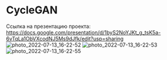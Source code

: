 # CycleGAN
Ссылка на презентацию проекта: https://docs.google.com/presentation/d/1byS2NoYJKt_g_tsK5a-6vTqLa1ObVXcodNJ5Ms9dJfk/edit?usp=sharing  
![photo_2022-07-13_16-22-52](https://user-images.githubusercontent.com/58353436/178740230-1ddd113b-95f8-4e6e-b0fe-628f0c002732.jpg)
![photo_2022-07-13_16-22-53](https://user-images.githubusercontent.com/58353436/178740233-7a440928-4c42-4f55-9809-c289efb139af.jpg)
![photo_2022-07-13_16-22-55](https://user-images.githubusercontent.com/58353436/178740234-5f19c4a2-008a-4df9-85ec-52f893f3f237.jpg)
